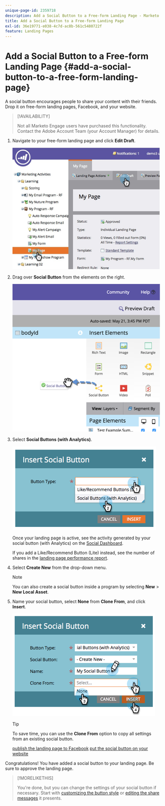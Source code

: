 ```yaml
---
unique-page-id: 2359718
description: Add a Social Button to a Free-form Landing Page - Marketo Docs - Product Documentation
title: Add a Social Button to a Free-form Landing Page
exl-id: 36e19771-e038-4c7d-ac8b-561c5480722f
feature: Landing Pages
---
```

# Add a Social Button to a Free-form Landing Page {#add-a-social-button-to-a-free-form-landing-page}

A social button encourages people to share your content with their friends. Drop it on free-form landing pages, Facebook, and your website.

>[!AVAILABILITY]
>
>Not all Marketo Engage users have purchased this functionality. Contact the Adobe Account Team (your Account Manager) for details.

1. Navigate to your free-form landing page and click **Edit Draft**.

   ![](assets/scoring.jpg)

1. Drag over **Social Button** from the elements on the right.

   ![](assets/image2015-5-21-15-3a47-3a46.png)

1. Select **Social Buttons (with Analytics)**.

   ![](assets/image2014-9-17-10-3a35-3a13.png)

   Once your landing page is active, see the activity generated by your social button (with Analytics) on the [Social Dashboard](/help/marketo/product-docs/demand-generation/social/social-functions/view-social-performance.md).

   If you add a Like/Recommend Button (Lite) instead, see the number of shares in the [landing page performance report](/help/marketo/product-docs/demand-generation/landing-pages/understanding-landing-pages/landing-page-performance-report.md).

1. Select **Create New** from the drop-down menu.

   >[!NOTE]
   >
   >You can also create a social button inside a program by selecting **New** > **New Local Asset**.

1. Name your social button, select **None** from **Clone From**, and click **Insert**.

   ![](assets/image2014-9-17-10-3a35-3a26.png)

   >[!TIP]
   >
   >To save time, you can use the **Clone From** option to copy all settings from an existing social button.

   [publish the landing page to Facebook](/help/marketo/product-docs/demand-generation/facebook/publish-landing-pages-to-facebook.md) [put the social button on your website](/help/marketo/product-docs/demand-generation/social/social-functions/deploy-social-on-your-website.md)

Congratulations! You have added a social button to your landing page. Be sure to approve the landing page.

>[!MORELIKETHIS]
>
>You're done, but you can change the settings of your social button if necessary. Start with [customizing the button style](/help/marketo/product-docs/demand-generation/social/configuring-social-actions/customize-social-app-button.md) or  [editing the share messages](/help/marketo/product-docs/demand-generation/social/configuring-social-actions/configure-social-sign-up-share-flow.md) it presents.
